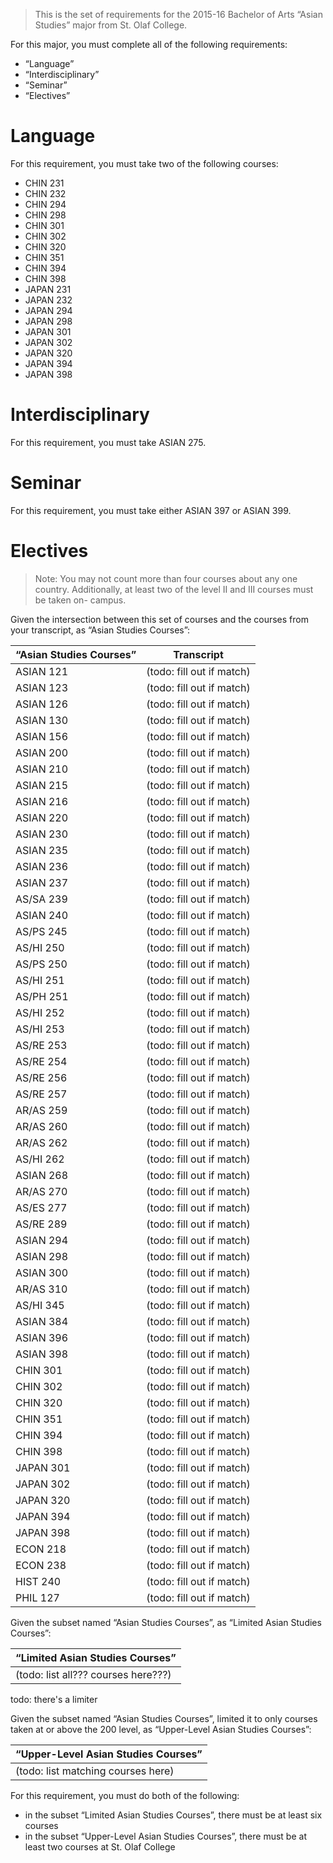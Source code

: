 > This is the set of requirements for the 2015-16 Bachelor of Arts “Asian
> Studies” major from St. Olaf College.

For this major, you must complete all of the following requirements:

- “Language”
- “Interdisciplinary”
- “Seminar”
- “Electives”

# Language
For this requirement, you must take two of the following courses:

- CHIN 231
- CHIN 232
- CHIN 294
- CHIN 298
- CHIN 301
- CHIN 302
- CHIN 320
- CHIN 351
- CHIN 394
- CHIN 398
- JAPAN 231
- JAPAN 232
- JAPAN 294
- JAPAN 298
- JAPAN 301
- JAPAN 302
- JAPAN 320
- JAPAN 394
- JAPAN 398


# Interdisciplinary
For this requirement, you must take ASIAN 275.


# Seminar
For this requirement, you must take either ASIAN 397 or ASIAN 399.


# Electives
> Note: You may not count more than four courses about any one country.
> Additionally, at least two of the level II and III courses must be taken on-
> campus.

Given the intersection between this set of courses and the courses from your transcript, as “Asian Studies Courses”:

| “Asian Studies Courses” | Transcript |
| ----------------------- | ---------- |
| ASIAN 121 | (todo: fill out if match) |
| ASIAN 123 | (todo: fill out if match) |
| ASIAN 126 | (todo: fill out if match) |
| ASIAN 130 | (todo: fill out if match) |
| ASIAN 156 | (todo: fill out if match) |
| ASIAN 200 | (todo: fill out if match) |
| ASIAN 210 | (todo: fill out if match) |
| ASIAN 215 | (todo: fill out if match) |
| ASIAN 216 | (todo: fill out if match) |
| ASIAN 220 | (todo: fill out if match) |
| ASIAN 230 | (todo: fill out if match) |
| ASIAN 235 | (todo: fill out if match) |
| ASIAN 236 | (todo: fill out if match) |
| ASIAN 237 | (todo: fill out if match) |
| AS/SA 239 | (todo: fill out if match) |
| ASIAN 240 | (todo: fill out if match) |
| AS/PS 245 | (todo: fill out if match) |
| AS/HI 250 | (todo: fill out if match) |
| AS/PS 250 | (todo: fill out if match) |
| AS/HI 251 | (todo: fill out if match) |
| AS/PH 251 | (todo: fill out if match) |
| AS/HI 252 | (todo: fill out if match) |
| AS/HI 253 | (todo: fill out if match) |
| AS/RE 253 | (todo: fill out if match) |
| AS/RE 254 | (todo: fill out if match) |
| AS/RE 256 | (todo: fill out if match) |
| AS/RE 257 | (todo: fill out if match) |
| AR/AS 259 | (todo: fill out if match) |
| AR/AS 260 | (todo: fill out if match) |
| AR/AS 262 | (todo: fill out if match) |
| AS/HI 262 | (todo: fill out if match) |
| ASIAN 268 | (todo: fill out if match) |
| AR/AS 270 | (todo: fill out if match) |
| AS/ES 277 | (todo: fill out if match) |
| AS/RE 289 | (todo: fill out if match) |
| ASIAN 294 | (todo: fill out if match) |
| ASIAN 298 | (todo: fill out if match) |
| ASIAN 300 | (todo: fill out if match) |
| AR/AS 310 | (todo: fill out if match) |
| AS/HI 345 | (todo: fill out if match) |
| ASIAN 384 | (todo: fill out if match) |
| ASIAN 396 | (todo: fill out if match) |
| ASIAN 398 | (todo: fill out if match) |
| CHIN 301 | (todo: fill out if match) |
| CHIN 302 | (todo: fill out if match) |
| CHIN 320 | (todo: fill out if match) |
| CHIN 351 | (todo: fill out if match) |
| CHIN 394 | (todo: fill out if match) |
| CHIN 398 | (todo: fill out if match) |
| JAPAN 301 | (todo: fill out if match) |
| JAPAN 302 | (todo: fill out if match) |
| JAPAN 320 | (todo: fill out if match) |
| JAPAN 394 | (todo: fill out if match) |
| JAPAN 398 | (todo: fill out if match) |
| ECON 218 | (todo: fill out if match) |
| ECON 238 | (todo: fill out if match) |
| HIST 240 | (todo: fill out if match) |
| PHIL 127 | (todo: fill out if match) |

Given the subset named “Asian Studies Courses”, as “Limited Asian Studies Courses”:

| “Limited Asian Studies Courses” |
| ------------------------------- |
| (todo: list all??? courses here???) |

todo: there's a limiter

Given the subset named “Asian Studies Courses”, limited it to only courses taken at or above the 200 level, as “Upper-Level Asian Studies Courses”:

| “Upper-Level Asian Studies Courses” |
| ----------------------------------- |
| (todo: list matching courses here) |

For this requirement, you must do both of the following:

- in the subset “Limited Asian Studies Courses”, there must be at least six courses
- in the subset “Upper-Level Asian Studies Courses”, there must be at least two courses at St. Olaf College



